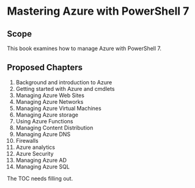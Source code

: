 # Mastering Azure with PowerShell 7

## Scope
This book examines how to manage Azure with PowerShell 7.

## Proposed Chapters

1. Background and introduction to Azure
2. Getting started with Azure and cmdlets
3. Managing Azure Web Sites
4. Managing Azure Networks
5. Managing Azure Virtual Machines
6. Managing Azure storage
7. Using Azure Functions
8. Managing Content Distribution
9. Managing Azure DNS
10. Firewalls
11. Azure analytics
12. Azure Security
13. Managing Azure AD
14. Managing Azure SQL


   
The TOC needs filling out.
